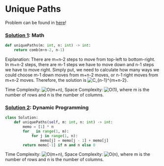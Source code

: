 # Unique Paths

Problem can be found in [here](https://leetcode.com/problems/unique-paths)!

### [Solution 1](/Dynamic%20Programming/62-UniquePaths/solution1.py): Math

```python
def uniquePaths(m: int, n: int) -> int:
    return comb(m+n-2, n-1)
```

Explanation: There are m+n-2 steps to move from top-left to bottom-right. In m+n-2 steps, there are m-1 steps we have to move down and n-1 steps we have to move right. Simply put, we need to calculate how many ways we could choose m-1 down moves from m+n-2 moves, or n-1 right moves from m+n-2 moves. Therefore, the solution is ![C_{n-1}^{m+n-2}](https://latex.codecogs.com/svg.image?C_{n-1}^{m+n-2}).

Time Complexity: ![O(m+n)](<https://latex.codecogs.com/svg.image?\inline&space;O(m+n)>), Space Complexity: ![O(1)](<https://latex.codecogs.com/svg.image?\inline&space;O(1)>), where m is the number of rows and n is the number of columns.

### [Solution 2](/Dynamic%20Programming/62-UniquePaths/solution2.py): Dynamic Programming

```python
class Solution:
    def uniquePaths(self, m: int, n: int) -> int:
        memo = [1] * n
        for _ in range(1, m):
            for j in range(1, n):
                memo[j] = memo[j - 1] + memo[j]
        return memo[-1] if m and n else 0
```

Time Complexity: ![O(m+n)](<https://latex.codecogs.com/svg.image?\inline&space;O(m+n)>), Space Complexity: ![O(n)](<https://latex.codecogs.com/svg.image?\inline&space;O(n)>), where m is the number of rows and n is the number of columns.
